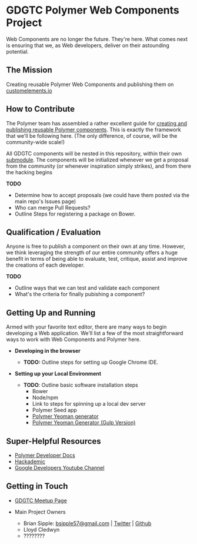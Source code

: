 GDGTC Polymer Web Components Project
======================================



Web Components are no longer the future. They're here. What comes next is ensuring that we, as Web developers, deliver on their astounding potential.

## The Mission

Creating reusable Polymer Web Components and publishing them on [customelements.io](http://customelements.io/)

## How to Contribute
The Polymer team has assembled a rather excellent guide for [creating and publishing reusable Polymer components](https://www.polymer-project.org/docs/start/reusableelements.html). This is exactly the framework that we'll be following here. (The only difference, of course, will be the community-wide scale!)

All GDGTC components will be nested in this repository, within their own [submodule](http://git-scm.com/book/en/v2/Git-Tools-Submodules). The components will be initialized whenever we get a proposal from the community (or whenever inspiration simply strikes), and from there the hacking begins

**TODO**
 - Determine how to accept proposals (we could have     them posted via the main repo's Issues page)
 - Who can merge Pull Requests?
 - Outline Steps for registering a package on Bower.



## Qualification / Evaluation

Anyone is free to publish a component on their own at any time. However, we think leveraging the strength of our entire community offers a huge benefit in terms of being able to evaluate, test, critique, assist and improve the creations of each developer.

**TODO**
 - Outline ways that we can test and validate each component
 - What's the criteria for finally pubishing a component?

## Getting Up and Running


Armed with your favorite text editor, there are many ways to begin developing a Web application. We'll list a few of the most straightforward ways to work with Web Components and Polymer here.

- **Developing in the browser**
    - **TODO:** Outline steps for setting up Google Chrome IDE.


- **Setting up your Local Environment**
  - **TODO**: Outline basic software installation steps
    - Bower
    - Node/npm
    - Link to steps for spinning up a local dev server
    - Polymer Seed app
    - [Polymer Yeoman generator](https://github.com/yeoman/generator-polymer)
    - [Polymer Yeoman Generator (Gulp Version)](https://github.com/NicoArbogast/generator-polymer-gulp)


## Super-Helpful Resources

 - [Polymer Developer Docs](https://www.polymer-project.org/docs/polymer/polymer.html)
 - [Hackademic](http://itshackademic.com/)
 - [Google Developers Youtube Channel](https://www.youtube.com/user/GoogleDevelopers)


## Getting in Touch

- [GDGTC Meetup Page](http://www.meetup.com/gdg-tc/)

- Main Project Owners
  - Brian Sipple: bsipple57@gmail.com | [Twitter](https://twitter.com/Brian_Sipple) | [Github](https://github.com/BrianSipple)
  - Lloyd Cledwyn
  - ????????
